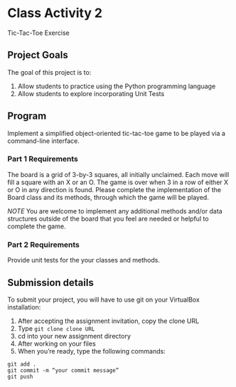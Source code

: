 # Class Activity 2

Tic-Tac-Toe Exercise
## Project Goals
The goal of this project is to:
1. Allow students to practice using the Python programming language
2. Allow students to explore incorporating Unit Tests

## Program
Implement a simplified object-oriented tic-tac-toe game to be played via a command-line interface.

### Part 1 Requirements 
The board is a grid of 3-by-3 squares, all initially unclaimed. Each move will fill a square with an X or an O.
The game is over when 3 in a row of either X or O in any direction is found.
Please complete the implementation of the Board class and its methods, through which the game will be played.  

*NOTE*  You are welcome to implement any additional methods and/or data structures outside of the board that you feel are needed or helpful to complete the game.

### Part 2 Requirements
Provide unit tests for the your classes and methods.

## Submission details
To submit your project, you will have to use git on your VirtualBox installation:
1.	After accepting the assignment invitation, copy the clone URL
2.	Type 
```git clone clone URL```
3.	cd into your new assignment directory
4.	After working on your files
5.	When you’re ready, type the following commands: 
```
git add .
git commit -m “your commit message”
git push
```
